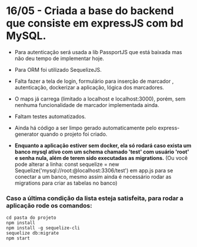 # 16/05 - Criada a base do backend que consiste em expressJS com bd MySQL.
- Para autenticação será usada a lib PassportJS que está baixada mas não deu tempo de implementar hoje.
- Para ORM foi utilizado SequelizeJS.
- Falta fazer a tela de login, formulário para inserção de marcador , autenticação, dockerizar a aplicação, lógica dos marcadores.
- O maps já carrega (limitado a localhost e localhost:3000), porém, sem nenhuma funcionalidade de marcador implementada ainda.
- Faltam testes automatizados.
- Ainda há código a ser limpo gerado automaticamente pelo express-generator quando o projeto foi criado.

- **Enquanto a aplicação estiver sem docker, ela só rodará caso exista um banco mysql ativo com um schema chamado 'test' com usuário 'root' e senha nula, além de terem sido executadas as migrations.** (Ou você pode alterar a linha: const sequelize = new Sequelize('mysql://root:@localhost:3306/test') em app.js para se conectar a um banco, mesmo assim ainda é necessário rodar as migrations para criar as tabelas no banco)


### Caso a última condição da lista esteja satisfeita, para rodar a aplicação rode os comandos:
    cd pasta do projeto
    npm install
    npm install -g sequelize-cli
    sequelize db:migrate
    npm start



